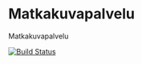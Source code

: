 Matkakuvapalvelu
================

Matkakuvapalvelu  
  
[![Build Status](https://travis-ci.org/Matkakuvapalvelu/Matkakuvapalvelu.svg?branch=master)](https://travis-ci.org/Matkakuvapalvelu/Matkakuvapalvelu)
